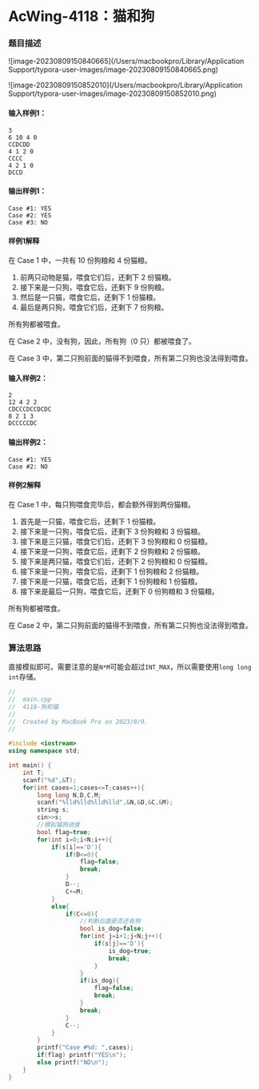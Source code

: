 # AcWing-4118：猫和狗

### 题目描述

![image-20230809150840665](/Users/macbookpro/Library/Application Support/typora-user-images/image-20230809150840665.png)

![image-20230809150852010](/Users/macbookpro/Library/Application Support/typora-user-images/image-20230809150852010.png)

#### 输入样例1：

```
3
6 10 4 0
CCDCDD
4 1 2 0
CCCC
4 2 1 0
DCCD
```

#### 输出样例1：

```
Case #1: YES
Case #2: YES
Case #3: NO
```

#### 样例1解释

在 Case 1 中，一共有 10 份狗粮和 4 份猫粮。

1. 前两只动物是猫，喂食它们后，还剩下 2 份猫粮。
2. 接下来是一只狗，喂食它后，还剩下 9 份狗粮。
3. 然后是一只猫，喂食它后，还剩下 1 份猫粮。
4. 最后是两只狗，喂食它们后，还剩下 7 份狗粮。

所有狗都被喂食。

在 Case 2 中，没有狗，因此，所有狗（0 只）都被喂食了。

在 Case 3 中，第二只狗前面的猫得不到喂食，所有第二只狗也没法得到喂食。

#### 输入样例2：

```
2
12 4 2 2
CDCCCDCCDCDC
8 2 1 3
DCCCCCDC
```

#### 输出样例2：

```
Case #1: YES
Case #2: NO
```

#### 样例2解释

在 Case 1 中，每只狗喂食完毕后，都会额外得到两份猫粮。

1. 首先是一只猫，喂食它后，还剩下 1 份猫粮。
2. 接下来是一只狗，喂食它后，还剩下 3 份狗粮和 3 份猫粮。
3. 接下来是三只猫，喂食它们后，还剩下 3 份狗粮和 0 份猫粮。
4. 接下来是一只狗，喂食它后，还剩下 2 份狗粮和 2 份猫粮。
5. 接下来是两只猫，喂食它们后，还剩下 2 份狗粮和 0 份猫粮。
6. 接下来是一只狗，喂食它后，还剩下 1 份狗粮和 2 份猫粮。
7. 接下来是一只猫，喂食它后，还剩下 1 份狗粮和 1 份猫粮。
8. 接下来是最后一只狗，喂食它后，还剩下 0 份狗粮和 3 份猫粮。

所有狗都被喂食。

在 Case 2 中，第二只狗前面的猫得不到喂食，所有第二只狗也没法得到喂食。



### 算法思路

直接模拟即可。需要注意的是`N*M`可能会超过`INT_MAX`，所以需要使用`long long int`存储。

```c++
//
//  main.cpp
//  4118-狗和猫
//
//  Created by MacBook Pro on 2023/8/9.
//

#include <iostream>
using namespace std;

int main() {
    int T;
    scanf("%d",&T);
    for(int cases=1;cases<=T;cases++){
        long long N,D,C,M;
        scanf("%lld%lld%lld%lld",&N,&D,&C,&M);
        string s;
        cin>>s;
        //模拟猫狗进食
        bool flag=true;
        for(int i=0;i<N;i++){
            if(s[i]=='D'){
                if(D<=0){
                    flag=false;
                    break;
                }
                D--;
                C+=M;
            }
            else{
                if(C<=0){
                    //判断后面是否还有狗
                    bool is_dog=false;
                    for(int j=i+1;j<N;j++){
                        if(s[j]=='D'){
                            is_dog=true;
                            break;
                        }
                    }
                    if(is_dog){
                        flag=false;
                        break;
                    }
                    break;
                }
                C--;
            }
        }
        printf("Case #%d: ",cases);
        if(flag) printf("YES\n");
        else printf("NO\n");
    }
}

```

